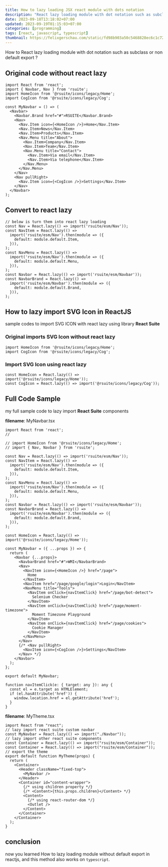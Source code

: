 ```yaml
---
title: How to lazy loading JSX react module with dots notation
description: "React lazy loading module with dot notation such as subclass or non default export"
date: 2023-09-18T13:18:02+07:00
updated: 2023-09-19T01:15:03+07:00
categories: [programming]
tags: [react, javascript, typescript]
thumbnail: https://felixgerschau.com/static/fd98b903a50c5468828ec6c1c72d7b7e/0243e/react-lazy-loading-cover.png
---
```


How to React lazy loading module with dot notation such as subclass or non default export ?

## Original code without react lazy

```tsx
import React from 'react';
import { Navbar, Nav } from 'rsuite';
import HomeIcon from '@rsuite/icons/legacy/Home';
import CogIcon from '@rsuite/icons/legacy/Cog';

const MyNavbar = () => (
  <Navbar>
    <Navbar.Brand href="#">RSUITE</Navbar.Brand>
    <Nav>
      <Nav.Item icon={<HomeIcon />}>Home</Nav.Item>
      <Nav.Item>News</Nav.Item>
      <Nav.Item>Products</Nav.Item>
      <Nav.Menu title="About">
        <Nav.Item>Company</Nav.Item>
        <Nav.Item>Team</Nav.Item>
        <Nav.Menu title="Contact">
          <Nav.Item>Via email</Nav.Item>
          <Nav.Item>Via telephone</Nav.Item>
        </Nav.Menu>
      </Nav.Menu>
    </Nav>
    <Nav pullRight>
      <Nav.Item icon={<CogIcon />}>Settings</Nav.Item>
    </Nav>
  </Navbar>
);
```

## Convert to react lazy

```tsx
// below is turn them into react lazy loading
const Nav = React.lazy(() => import('rsuite/esm/Nav'));
const NavItem = React.lazy(() =>
  import('rsuite/esm/Nav').then(module => ({
    default: module.default.Item,
  })),
);
const NavMenu = React.lazy(() =>
  import('rsuite/esm/Nav').then(module => ({
    default: module.default.Menu,
  })),
);
const Navbar = React.lazy(() => import('rsuite/esm/Navbar'));
const NavbarBrand = React.lazy(() =>
  import('rsuite/esm/Navbar').then(module => ({
    default: module.default.Brand,
  })),
);
```

## How to lazy import SVG Icon in ReactJS

sample codes to import SVG ICON with react lazy using library **React Suite**

### Original imports SVG Icon without react lazy

```tsx
import HomeIcon from '@rsuite/icons/legacy/Home';
import CogIcon from '@rsuite/icons/legacy/Cog';
```

### Import SVG Icon using react lazy

```tsx
const HomeIcon = React.lazy(() => import('@rsuite/icons/legacy/Home'));
const CogIcon = React.lazy(() => import('@rsuite/icons/legacy/Cog'));
```

## Full Code Sample

my full sample code to lazy import **React Suite** components

**filename**: MyNavbar.tsx

```tsx
import React from 'react';
//

// import HomeIcon from '@rsuite/icons/legacy/Home';
// import { Nav, Navbar } from 'rsuite';

const Nav = React.lazy(() => import('rsuite/esm/Nav'));
const NavItem = React.lazy(() =>
  import('rsuite/esm/Nav').then(module => ({
    default: module.default.Item,
  })),
);
const NavMenu = React.lazy(() =>
  import('rsuite/esm/Nav').then(module => ({
    default: module.default.Menu,
  })),
);
const Navbar = React.lazy(() => import('rsuite/esm/Navbar'));
const NavbarBrand = React.lazy(() =>
  import('rsuite/esm/Navbar').then(module => ({
    default: module.default.Brand,
  })),
);

const HomeIcon = React.lazy(() => import('@rsuite/icons/legacy/Home'));

const MyNavbar = ({ ...props }) => {
  return (
    <Navbar {...props}>
      <NavbarBrand href="#">WMI</NavbarBrand>
      <Nav>
        <NavItem icon={<HomeIcon />} href="/page">
          Home
        </NavItem>
        <NavItem href="/page/google/login">Login</NavItem>
        <NavMenu title="Tools">
          <NavItem onClick={navItemClick} href="/page/bot-detect">
            Selenium Checker
          </NavItem>
          <NavItem onClick={navItemClick} href="/page/moment-timezone">
            Moment Timezone Playground
          </NavItem>
          <NavItem onClick={navItemClick} href="/page/cookies">
            Cookie Manager
          </NavItem>
        </NavMenu>
      </Nav>
      {/* <Nav pullRight>
        <NavItem icon={<CogIcon />}>Settings</NavItem>
      </Nav> */}
    </Navbar>
  );
};

export default MyNavbar;

function navItemClick(e: { target: any }): any {
  const el = e.target as HTMLElement;
  if (el.hasAttribute('href')) {
    window.location.href = el.getAttribute('href');
  }
}
```

**filename**: MyTheme.tsx

```tsx
import React from "react";
// lazy import react suite custom navbar
const MyNavbar = React.lazy(() => import("./Navbar"));
// lazy import other react suite components
const Container = React.lazy(() => import("rsuite/esm/Container"));
const Container = React.lazy(() => import("rsuite/esm/Container"));
// export the theme
export default function MyTheme(props) {
  return (
    <Container>
      <Header className="fixed-top">
        <MyNavbar />
      </Header>
      <Container id="content-wrapper">
        {/* using children property */}
        {/* <Content>{this.props.children}</Content> */}
        <Content>
          {/* using react-router-dom */}
          <Outlet />
        </Content>
      </Container>
    </Container>
  );
}
```

## conclusion

now you learned How to lazy loading module without default export in reactjs, and this method also works on `typescript`.
